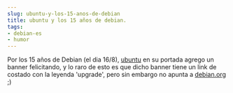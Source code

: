```yaml
---
slug: ubuntu-y-los-15-anos-de-debian  
title: ubuntu y los 15 años de debian.  
tags:  
- debian-es  
- humor  
---
```

  
Por los 15 años de Debian (el dia 16/8), [ubuntu](http://www.ubuntu.com/) en su portada agrego un banner felicitando, y lo raro de esto es que dicho banner tiene un link de costado con la leyenda 'upgrade', pero sin embargo no apunta a [debian.org](http://www.debian.org/) ;)  
